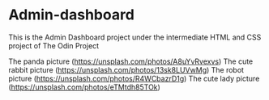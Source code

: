 # Admin-dashboard

This is the Admin Dashboard project under the intermediate HTML and CSS project 
of The Odin Project 


The panda picture (https://unsplash.com/photos/A8uYvRvexvs)
The cute rabbit picture (https://unsplash.com/photos/13sk8LUVwMg)
The robot picture (https://unsplash.com/photos/R4WCbazrD1g)
The cute lady picture (https://unsplash.com/photos/eTMtdh85TOk)